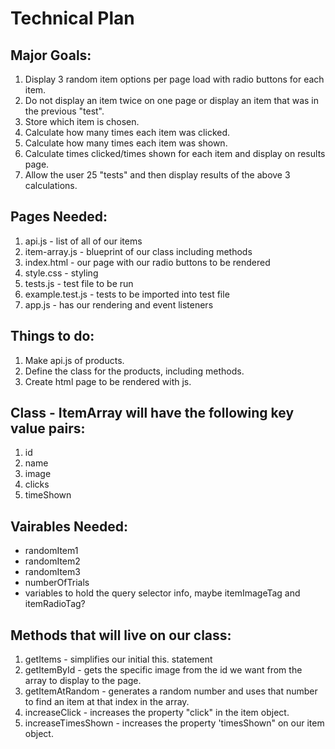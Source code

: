 # Technical Plan

## Major Goals:

1. Display 3 random item options per page load with radio buttons for each item.
2. Do not display an item twice on one page or display an item that was in the previous "test".
3. Store which item is chosen.
4. Calculate how many times each item was clicked.
5. Calculate how many times each item was shown.
6. Calculate times clicked/times shown for each item and display on results page.
7. Allow the user 25 "tests" and then display results of the above 3 calculations.

## Pages Needed:

1. api.js - list of all of our items
2. item-array.js - blueprint of our class including methods
3. index.html - our page with our radio buttons to be rendered
4. style.css - styling
5. tests.js - test file to be run
6. example.test.js - tests to be imported into test file
7. app.js - has our rendering and event listeners

## Things to do:

1. Make api.js of products.
2. Define the class for the products, including methods.
3. Create html page to be rendered with js.

## Class - ItemArray will have the following key value pairs:
1. id
2. name
3. image
4. clicks
5. timeShown

## Vairables Needed: 
* randomItem1
* randomItem2
* randomItem3
* numberOfTrials
* variables to hold the query selector info, maybe itemImageTag and itemRadioTag?

## Methods that will live on our class:

1. getItems - simplifies our initial this. statement
2. getItemById - gets the specific image from the id we want from the array to display to the page.
3. getItemAtRandom - generates a random number and uses that number to find an item at that index in the array.
4. increaseClick - increases the property "click" in the item object.
5. increaseTimesShown - increases the property 'timesShown" on our item object.


